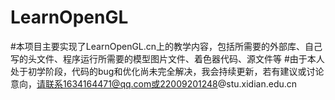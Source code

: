 # LearnOpenGL
#本项目主要实现了LearnOpenGL.cn上的教学内容，包括所需要的外部库、自己写的头文件、程序运行所需要的模型图片文件、着色器代码、源文件等
#由于本人处于初学阶段，代码的bug和优化尚未完全解决，我会持续更新，若有建议或讨论意向，请联系1634164471@qq.com或22009201248@stu.xidian.edu.cn
